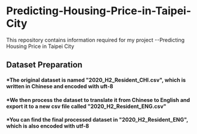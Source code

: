 # Predicting-Housing-Price-in-Taipei-City
This repository contains information required for my project --Predicting Housing Price in Taipei City

## Dataset Preparation
#### \*The original dataset is named "2020_H2_Resident_CHI.csv", which is written in Chinese and encoded with uft-8
#### \*We then process the dataset to translate it from Chinese to English and export it to a new csv file called "2020_H2_Resident_ENG.csv"
#### \*You can find the final processed dataset in "2020_H2_Resident_ENG", which is also encoded with utf-8
